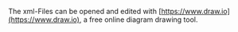 The xml-Files can be opened and edited with [https://www.draw.io](https://www.draw.io), a free online diagram drawing tool.
